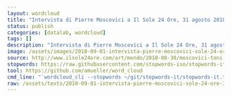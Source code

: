```yaml
---
layout: wordcloud
title: "Intervista di Pierre Moscovici a Il Sole 24 Ore, 31 agosto 2018"
status: publish
categories: [datalab, wordcloud]
tags: []
description: "Intervista di Pierre Moscovici a Il Sole 24 Ore, 31 agosto 2018"
image: /assets/images/2018-09-01-intervista-pierre-moscovici-sole-24-ore-31-agosto-2018.jpg
source: http://www.ilsole24ore.com/art/mondo/2018-08-30/moscovici-toni-ostili-dall-italia-ma-saremo-costruttivi-conti-bene-tria-220633.shtml
stopwords: https://raw.githubusercontent.com/stopwords-iso/stopwords-it/master/stopwords-it.txt
tool: https://github.com/amueller/word_cloud
cmd_line: "`wordcloud_cli --stopwords ~/git/stopwords-it/stopwords-it.txt --imagefile 2018-09-01-intervista-pierre-moscovici-sole-24-ore-31-agosto-2018.jpg --background black --width 1080 --height 1350 < 2018-09-01-intervista-pierre-moscovici-sole-24-ore-31-agosto-2018.txt`"
raw: /assets/texts/2018-09-01-intervista-pierre-moscovici-sole-24-ore-31-agosto-2018.txt
---
```

